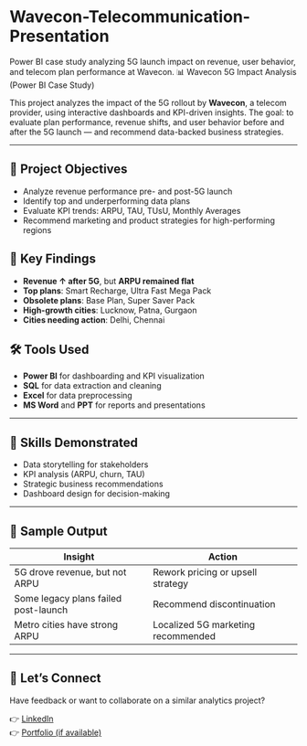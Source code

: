 # Wavecon-Telecommunication-Presentation
Power BI case study analyzing 5G launch impact on revenue, user behavior, and telecom plan performance at Wavecon.
📊 Wavecon 5G Impact Analysis (Power BI Case Study)

This project analyzes the impact of the 5G rollout by **Wavecon**, a telecom provider, using interactive dashboards and KPI-driven insights. The goal: to evaluate plan performance, revenue shifts, and user behavior before and after the 5G launch — and recommend data-backed business strategies.

---

## 🎯 Project Objectives

- Analyze revenue performance pre- and post-5G launch
- Identify top and underperforming data plans
- Evaluate KPI trends: ARPU, TAU, TUsU, Monthly Averages
- Recommend marketing and product strategies for high-performing regions

## 🧠 Key Findings

- **Revenue ↑ after 5G**, but **ARPU remained flat**
- **Top plans**: Smart Recharge, Ultra Fast Mega Pack
- **Obsolete plans**: Base Plan, Super Saver Pack
- **High-growth cities**: Lucknow, Patna, Gurgaon
- **Cities needing action**: Delhi, Chennai


## 🛠️ Tools Used

- **Power BI** for dashboarding and KPI visualization  
- **SQL** for data extraction and cleaning  
- **Excel** for data preprocessing  
- **MS Word** and **PPT** for reports and presentations

---

## 🧩 Skills Demonstrated

- Data storytelling for stakeholders  
- KPI analysis (ARPU, churn, TAU)  
- Strategic business recommendations  
- Dashboard design for decision-making
---

## 📎 Sample Output

| Insight | Action |
|--------|--------|
| 5G drove revenue, but not ARPU | Rework pricing or upsell strategy |
| Some legacy plans failed post-launch | Recommend discontinuation |
| Metro cities have strong ARPU | Localized 5G marketing recommended |

---

## 🤝 Let’s Connect

Have feedback or want to collaborate on a similar analytics project?

👉 [LinkedIn](https://www.linkedin.com/in/your-profile)  
👉 [Portfolio (if available)](https://your-portfolio-link.com)

